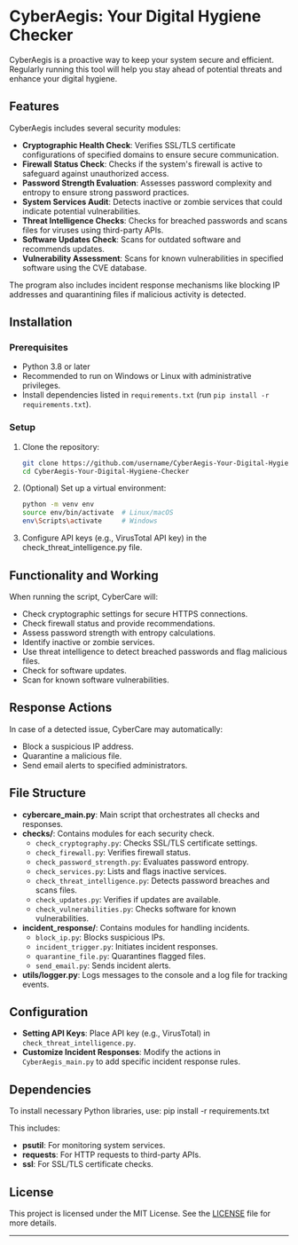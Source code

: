 # CyberAegis: Your Digital Hygiene Checker

CyberAegis is a proactive way to keep your system secure and efficient. Regularly running this tool will help you stay ahead of potential threats and enhance your digital hygiene.


## Features

CyberAegis includes several security modules:
- **Cryptographic Health Check**: Verifies SSL/TLS certificate configurations of specified domains to ensure secure communication.
- **Firewall Status Check**: Checks if the system's firewall is active to safeguard against unauthorized access.
- **Password Strength Evaluation**: Assesses password complexity and entropy to ensure strong password practices.
- **System Services Audit**: Detects inactive or zombie services that could indicate potential vulnerabilities.
- **Threat Intelligence Checks**: Checks for breached passwords and scans files for viruses using third-party APIs.
- **Software Updates Check**: Scans for outdated software and recommends updates.
- **Vulnerability Assessment**: Scans for known vulnerabilities in specified software using the CVE database.

The program also includes incident response mechanisms like blocking IP addresses and quarantining files if malicious activity is detected.

## Installation

### Prerequisites
- Python 3.8 or later
- Recommended to run on Windows or Linux with administrative privileges.
- Install dependencies listed in `requirements.txt` (run `pip install -r requirements.txt`).

### Setup
1. Clone the repository:
   ```bash
   git clone https://github.com/username/CyberAegis-Your-Digital-Hygiene-Checker.git
   cd CyberAegis-Your-Digital-Hygiene-Checker

2. (Optional) Set up a virtual environment:
    ``` bash
    python -m venv env
    source env/bin/activate  # Linux/macOS
    env\Scripts\activate     # Windows

3. Configure API keys (e.g., VirusTotal API key) in the check_threat_intelligence.py file.

## Functionality and Working
When running the script, CyberCare will:
- Check cryptographic settings for secure HTTPS connections.
- Check firewall status and provide recommendations.
- Assess password strength with entropy calculations.
- Identify inactive or zombie services.
- Use threat intelligence to detect breached passwords and flag malicious files.
- Check for software updates.
- Scan for known software vulnerabilities.

## Response Actions
In case of a detected issue, CyberCare may automatically:
- Block a suspicious IP address.
- Quarantine a malicious file.
- Send email alerts to specified administrators.

## File Structure
- **cybercare_main.py**: Main script that orchestrates all checks and responses.
- **checks/**: Contains modules for each security check.
  - `check_cryptography.py`: Checks SSL/TLS certificate settings.
  - `check_firewall.py`: Verifies firewall status.
  - `check_password_strength.py`: Evaluates password entropy.
  - `check_services.py`: Lists and flags inactive services.
  - `check_threat_intelligence.py`: Detects password breaches and scans files.
  - `check_updates.py`: Verifies if updates are available.
  - `check_vulnerabilities.py`: Checks software for known vulnerabilities.
- **incident_response/**: Contains modules for handling incidents.
  - `block_ip.py`: Blocks suspicious IPs.
  - `incident_trigger.py`: Initiates incident responses.
  - `quarantine_file.py`: Quarantines flagged files.
  - `send_email.py`: Sends incident alerts.
- **utils/logger.py**: Logs messages to the console and a log file for tracking events.

## Configuration
- **Setting API Keys**: Place API key (e.g., VirusTotal) in `check_threat_intelligence.py`.
- **Customize Incident Responses**: Modify the actions in `CyberAegis_main.py` to add specific incident response rules.

## Dependencies
To install necessary Python libraries, use: pip install -r requirements.txt

This includes:

- **psutil**: For monitoring system services.
- **requests**: For HTTP requests to third-party APIs.
- **ssl**: For SSL/TLS certificate checks.

## License
This project is licensed under the MIT License. See the [LICENSE](LICENSE) file for more details.

---
